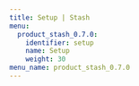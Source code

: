 ```yaml
---
title: Setup | Stash
menu:
  product_stash_0.7.0:
    identifier: setup
    name: Setup
    weight: 30
menu_name: product_stash_0.7.0
---
```

